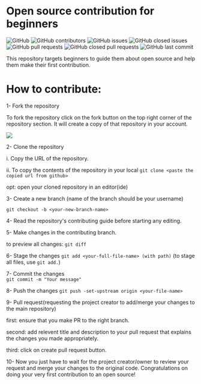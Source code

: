 # Open source contribution for beginners
![GitHub](https://img.shields.io/github/license/cyberbuddy-io/open-source-contribution-for-beginners) ![GitHub contributors](https://img.shields.io/github/contributors/cyberbuddy-io/open-source-contribution-for-beginners) ![GitHub issues](https://img.shields.io/github/issues-raw/cyberbuddy-io/open-source-contribution-for-beginners) ![GitHub closed issues](https://img.shields.io/github/issues-closed-raw/cyberbuddy-io/open-source-contribution-for-beginners) ![GitHub pull requests](https://img.shields.io/github/issues-pr-raw/cyberbuddy-io/open-source-contribution-for-beginners) ![GitHub closed pull requests](https://img.shields.io/github/issues-pr-closed-raw/cyberbuddy-io/open-source-contribution-for-beginners) ![GitHub last commit](https://img.shields.io/github/last-commit/cyberbuddy-io/open-source-contribution-for-beginners)


This repository targets beginners to guide them about open source and help them make their first contribution.

# How to contribute:

1- Fork the repository

   To fork the repository click on the fork button on the top right corner of the repository section.
   It will create a copy of that repository in your account.

![](C:\\Users\\DELL\\Downloads\\fork.gif)

2- Clone the repository

   i. Copy the URL of the repository.

   ii. To copy the contents of the repository in your local 
    `git clone <paste the copied url from github>`

  opt: open your cloned repository in an editor(ide)

3- Create a new branch (name of the branch should be your username)

   `git checkout -b <your-new-branch-name>`

4- Read the repository's contributing guide before starting any editing.

5- Make changes in the contributing branch.

   to preview all changes:
   `git diff`


6- Stage the changes
   `git add <your-full-file-name> (with path)`
	(to stage all files, use `git add.`)


7- Commit the changes 	
   `git commit -m "Your message"`

8- Push the changes
   `git push -set-upstream origin <your-file-name>`

9- Pull request(requesting the project creator to add/merge your changes to the main repository)

   first: ensure that you make PR to the right branch.

   second: add relevent title and description to your pull request that explains the changes you 
   made appropriately.

   third: click on create pull request button.

10- Now you just have to wait for the project creator/owner to review your request and merge your changes
    to the original code. Congratulations on doing your very first contribution to an open source!

